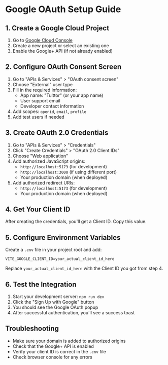 # Google OAuth Setup Guide

## 1. Create a Google Cloud Project

1. Go to [Google Cloud Console](https://console.cloud.google.com/)
2. Create a new project or select an existing one
3. Enable the Google+ API (if not already enabled)

## 2. Configure OAuth Consent Screen

1. Go to "APIs & Services" > "OAuth consent screen"
2. Choose "External" user type
3. Fill in the required information:
   - App name: "Tuittor" (or your app name)
   - User support email
   - Developer contact information
4. Add scopes: `openid`, `email`, `profile`
5. Add test users if needed

## 3. Create OAuth 2.0 Credentials

1. Go to "APIs & Services" > "Credentials"
2. Click "Create Credentials" > "OAuth 2.0 Client IDs"
3. Choose "Web application"
4. Add authorized JavaScript origins:
   - `http://localhost:5173` (for development)
   - `http://localhost:3000` (if using different port)
   - Your production domain (when deployed)
5. Add authorized redirect URIs:
   - `http://localhost:5173` (for development)
   - Your production domain (when deployed)

## 4. Get Your Client ID

After creating the credentials, you'll get a Client ID. Copy this value.

## 5. Configure Environment Variables

Create a `.env` file in your project root and add:

```env
VITE_GOOGLE_CLIENT_ID=your_actual_client_id_here
```

Replace `your_actual_client_id_here` with the Client ID you got from step 4.

## 6. Test the Integration

1. Start your development server: `npm run dev`
2. Click the "Sign Up with Google" button
3. You should see the Google OAuth popup
4. After successful authentication, you'll see a success toast

## Troubleshooting

- Make sure your domain is added to authorized origins
- Check that the Google+ API is enabled
- Verify your client ID is correct in the `.env` file
- Check browser console for any errors
